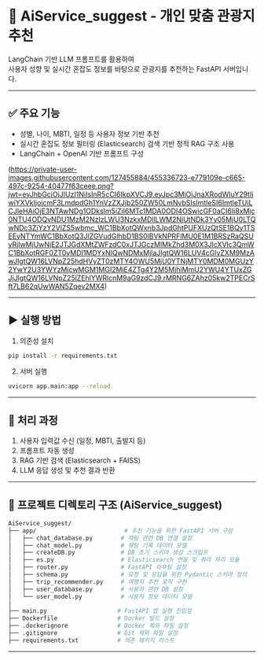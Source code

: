 
# 🧭 AiService_suggest - 개인 맞춤 관광지 추천

LangChain 기반 LLM 프롬프트를 활용하여  
사용자 성향 및 실시간 혼잡도 정보를 바탕으로 관광지를 추천하는 FastAPI 서버입니다.

---

## ✅ 주요 기능

- 성별, 나이, MBTI, 일정 등 사용자 정보 기반 추천
- 실시간 혼잡도 정보 필터링 (Elasticsearch) 검색 기반 정적 RAG 구조 사용
- LangChain + OpenAI 기반 프롬프트 구성

(https://private-user-images.githubusercontent.com/127455884/455336723-e779109e-c665-497c-9254-40477f63ceee.png?jwt=eyJhbGciOiJIUzI1NiIsInR5cCI6IkpXVCJ9.eyJpc3MiOiJnaXRodWIuY29tIiwiYXVkIjoicmF3LmdpdGh1YnVzZXJjb250ZW50LmNvbSIsImtleSI6ImtleTUiLCJleHAiOjE3NTAwNDg1ODksIm5iZiI6MTc1MDA0ODI4OSwicGF0aCI6Ii8xMjc0NTU4ODQvNDU1MzM2NzIzLWU3NzkxMDllLWM2NjUtNDk3Yy05MjU0LTQwNDc3ZjYzY2VlZS5wbmc_WC1BbXotQWxnb3JpdGhtPUFXUzQtSE1BQy1TSEEyNTYmWC1BbXotQ3JlZGVudGlhbD1BS0lBVkNPRFlMU0E1M1BRSzRaQSUyRjIwMjUwNjE2JTJGdXMtZWFzdC0xJTJGczMlMkZhd3M0X3JlcXVlc3QmWC1BbXotRGF0ZT0yMDI1MDYxNlQwNDMxMjlaJlgtQW16LUV4cGlyZXM9MzAwJlgtQW16LVNpZ25hdHVyZT0zMTY4OWU5MjU0YTNjMTY0MDM0MGUzY2YwY2U3YWYzMjcwMGM1MGI2MjE4ZTg4Y2M5MjhiMmU2YWU4YTUxZGJjJlgtQW16LVNpZ25lZEhlYWRlcnM9aG9zdCJ9.rMRNG6ZAhz05kw2TPECrSft7LB62qUwWAN5Zqev2MX4)

---

## ▶️ 실행 방법

1. 의존성 설치
```bash
pip install -r requirements.txt
```

2. 서버 실행
```bash
uvicorn app.main:app --reload
```

---

## 🔁 처리 과정

1. 사용자 입력값 수신 (일정, MBTI, 출발지 등)
2. 프롬프트 자동 생성
3. RAG 기반 검색 (Elasticsearch + FAISS)
4. LLM 응답 생성 및 추천 결과 반환

---

## 📁 프로젝트 디렉토리 구조 (AiService_suggest)

```bash
AiService_suggest/
├── app/                         # 추천 기능을 위한 FastAPI 서버 구성
│   ├── chat_database.py        # 채팅 관련 DB 연결 설정
│   ├── chat_model.py           # 채팅 기록 데이터 모델
│   ├── createDB.py             # DB 초기 스키마 생성 스크립트
│   ├── es.py                   # Elasticsearch 연동 및 쿼리 처리 모듈
│   ├── router.py               # FastAPI 라우팅 설정
│   ├── schema.py               # 요청 및 응답을 위한 Pydantic 스키마 정의
│   ├── trip_recommender.py     # 여행지 추천 로직 구현
│   ├── user_database.py        # 사용자 관련 DB 설정
│   └── user_model.py           # 사용자 정보 데이터 모델
│
├── main.py                    # FastAPI 앱 실행 진입점
├── Dockerfile                 # Docker 빌드 설정
├── .dockerignore              # Docker 제외 파일 설정
├── .gitignore                 # Git 제외 파일 설정
├── requirements.txt           # 의존 패키지 리스트
```

---
